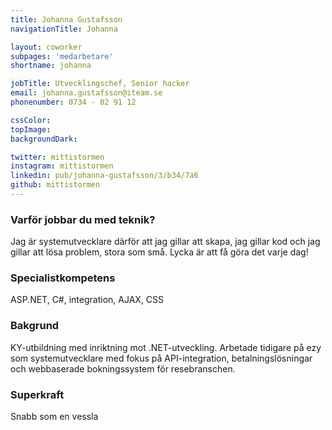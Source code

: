 ```yaml
---
title: Johanna Gustafsson
navigationTitle: Johanna

layout: coworker
subpages: 'medarbetare'
shortname: johanna

jobTitle: Utvecklingschef, Senior hacker
email: johanna.gustafsson@iteam.se
phonenumber: 0734 - 02 91 12

cssColor:
topImage:
backgroundDark:

twitter: mittistormen
instagram: mittistormen
linkedin: pub/johanna-gustafsson/3/b34/7a6
github: mittistormen
---
```


### Varför jobbar du med teknik?
Jag är systemutvecklare därför att jag gillar att skapa, jag gillar kod och jag gillar att lösa problem, stora som små. Lycka är att få göra det varje dag!

### Specialistkompetens
ASP.NET, C#, integration, AJAX, CSS

### Bakgrund
KY-utbildning med inriktning mot .NET-utveckling. Arbetade tidigare på ezy som systemutvecklare med fokus på API-integration, betalningslösningar och webbaserade bokningssystem för resebranschen.

### Superkraft
Snabb som en vessla